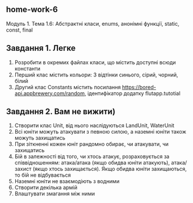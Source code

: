 ## home-work-6
Модуль 1. Тема 1.6:
Абстрактні класи, enums, анонімні функції, static, const, final

## Завдання 1. Легке
1. Розробити в окремих файлах класи, що містить доступні всюди константи
2. Перший клас містить кольори: 3 відтінки синього, сірий, чорний, білий
3. Другий клас Constants містить посилання https://bored-api.appbrewery.com/random,
   ідентифікатор додатку flutapp.tutotial

## Завдання 2. Вам не вижити)
1. Створити клас Unit, від нього наслідуються LandUnit, WaterUnit
2. Всі юніти можуть атакувати з певною силою, а наземні юніти також можуть захищатись
3. При зіткненні кожен юніт рандомно обирає, чи атакувати, чи захищатись
4. Бій в залежності від того, чи хтось атакує, розраховується за співвідношенням: атака/атака
   (якщо обидва юніти атакують), атака/захист (якщо хтось захищається). Якщо обидва юніти
   захищаються, то бій не відбувається
5. Наземні юніти не взаємодіють з водними
6. Створити декілька армій
7. Влаштувати змагання між ними

